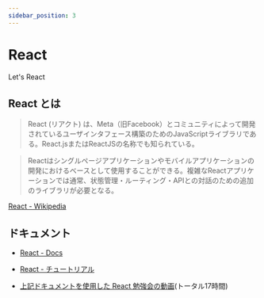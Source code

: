 ```yaml
---
sidebar_position: 3
---
```


# React

Let's React

## React とは

> React (リアクト) は、Meta（旧Facebook）とコミュニティによって開発されているユーザインタフェース構築のためのJavaScriptライブラリである。React.jsまたはReactJSの名称でも知られている。

> Reactはシングルページアプリケーションやモバイルアプリケーションの開発におけるベースとして使用することができる。複雑なReactアプリケーションでは通常、状態管理・ルーティング・APIとの対話のための追加のライブラリが必要となる。

[React - Wikipedia](https://ja.wikipedia.org/wiki/React)

## ドキュメント

- [React - Docs](https://ja.reactjs.org/docs/getting-started.html)
- [React - チュートリアル](https://ja.reactjs.org/tutorial/tutorial.html)


- [上記ドキュメントを使用した React 勉強会の動画](http://172.16.7.40/seminars/NoNameSeminar/)(トータル17時間)
